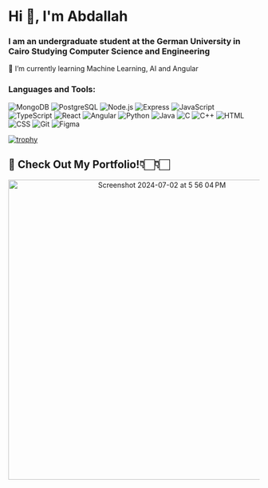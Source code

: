 <h1 align="left">Hi 👋, I'm Abdallah</h1>
<h3 align="left">I am an undergraduate student at the German University in Cairo Studying Computer Science and Engineering</h3>

🌱 I’m currently learning Machine Learning, AI and Angular

<p align="left">
<h3 align="left">Languages and Tools:</h3>

![MongoDB](https://skillicons.dev/icons?i=mongodb)
![PostgreSQL](https://skillicons.dev/icons?i=postgres)
![Node.js](https://skillicons.dev/icons?i=nodejs)
![Express](https://skillicons.dev/icons?i=express)
![JavaScript](https://skillicons.dev/icons?i=javascript)
![TypeScript](https://skillicons.dev/icons?i=typescript)
![React](https://skillicons.dev/icons?i=react)
![Angular](https://skillicons.dev/icons?i=angular)
![Python](https://skillicons.dev/icons?i=python)
![Java](https://skillicons.dev/icons?i=java)
![C](https://skillicons.dev/icons?i=c)
![C++](https://skillicons.dev/icons?i=cpp)
![HTML](https://skillicons.dev/icons?i=html)
![CSS](https://skillicons.dev/icons?i=css)
![Git](https://skillicons.dev/icons?i=git)
![Figma](https://skillicons.dev/icons?i=figma)

[![trophy](https://github-profile-trophy.vercel.app/?username=abdallahahmadd&theme=onedark&exclude=stars,issues)](https://github.com/ryo-ma/github-profile-trophy)
</p>



## 🚀 Check Out My Portfolio!👇🏻👇🏻

<p align="center">
  <a href="https://portofolio-sable-seven.vercel.app" target="_blank">
    <img width="1396" alt="Screenshot 2024-07-02 at 5 56 04 PM" src="https://github.com/AbdallahAhmadd/AbdallahAhmadd/assets/101679255/4132a31e-e8fd-4973-b8ac-147e01ce5f79" style="width: 600px; height: auto;">

  </a>
</p>



